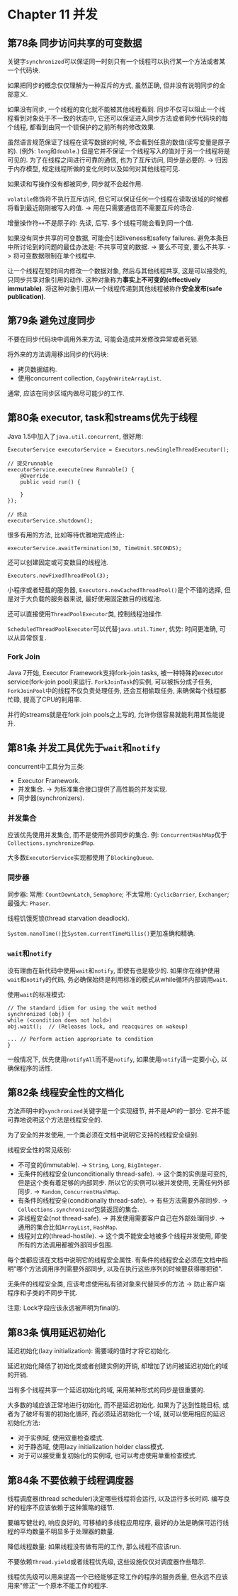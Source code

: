 # Chapter 11 并发
## 第78条 同步访问共享的可变数据
关键字`synchronized`可以保证同一时刻只有一个线程可以执行某一个方法或者某一个代码块.

如果把同步的概念仅仅理解为一种互斥的方式, 虽然正确, 但并没有说明同步的全部意义.

如果没有同步, 一个线程的变化就不能被其他线程看到. 
同步不仅可以阻止一个线程看到对象处于不一致的状态中, 它还可以保证进入同步方法或者同步代码块的每个线程, 都看到由同一个锁保护的之前所有的修改效果.

虽然语言规范保证了线程在读写数据的时候, 不会看到任意的数值(读写变量是原子的). (例外: `long`和`double`.)
但是它并不保证一个线程写入的值对于另一个线程将是可见的. 
为了在线程之间进行可靠的通信, 也为了互斥访问, 同步是必要的. -> 归因于内存模型, 规定线程所做的变化何时以及如何对其他线程可见.

如果读和写操作没有都被同步, 同步就不会起作用.

`volatile`修饰符不执行互斥访问, 但它可以保证任何一个线程在读取该域的时候都将看到最近刚刚被写入的值. -> 用在只需要通信而不需要互斥的场合.

增量操作符`++`不是原子的: 先读, 后写.
多个线程可能会看到同一个值.

如果没有同步共享的可变数据, 可能会引起liveness和safety failures.
避免本条目中所讨论到的问题的最佳办法是: 不共享可变的数据. -> 要么不可变, 要么不共享. -> 将可变数据限制在单个线程中.

让一个线程在短时间内修改一个数据对象, 然后与其他线程共享, 这是可以接受的, 只同步共享对象引用的动作. 
这种对象称为**事实上不可变的(effectively immutable)**. 将这种对象引用从一个线程传递到其他线程被称作**安全发布(safe publication)**.

## 第79条 避免过度同步
不要在同步代码块中调用外来方法, 可能会造成并发修改异常或者死锁.

将外来的方法调用移出同步的代码块:
* 拷贝数据结构.
* 使用concurrent collection, `CopyOnWriteArrayList`.

通常, 应该在同步区域内做尽可能少的工作.

## 第80条 executor, task和streams优先于线程

Java 1.5中加入了`java.util.concurrent`, 很好用:
```
ExecutorService executorService = Executors.newSingleThreadExecutor();

// 提交runnable
executorService.execute(new Runnable() {
    @Override
    public void run() {

    }
});

// 终止
executorService.shutdown();
```

很多有用的方法, 比如等待优雅地完成终止:
```
executorService.awaitTermination(30, TimeUnit.SECONDS);
```

还可以创建固定或可变数目的线程池.
```
Executors.newFixedThreadPool(3);
```
小程序或者轻载的服务器, `Executors.newCachedThreadPool()`是个不错的选择, 但是对于大负载的服务器来说, 最好使用固定数目的线程池.

还可以直接使用`ThreadPoolExecutor`类, 控制线程池操作.

`ScheduledThreadPoolExecutor`可以代替`java.util.Timer`, 优势: 时间更准确, 可以从异常恢复.


### Fork Join
Java 7开始, Executor Framework支持fork-join tasks, 被一种特殊的executor service(fork-join pool)来运行.
`ForkJoinTask`的实例, 可以被拆分成子任务, `ForkJoinPool`中的线程不仅负责处理任务, 还会互相偷取任务, 来确保每个线程都忙碌, 提高了CPU的利用率.

并行的streams就是在fork join pools之上写的, 允许你很容易就能利用其性能提升.

## 第81条 并发工具优先于`wait`和`notify`
concurrent中工具分为三类:
* Executor Framework.
* 并发集合. -> 为标准集合接口提供了高性能的并发实现.
* 同步器(synchronizers).

### 并发集合
应该优先使用并发集合, 而不是使用外部同步的集合.
例: `ConcurrentHashMap`优于`Collections.synchronizedMap`.

大多数`ExecutorService`实现都使用了`BlockingQueue`.

### 同步器
同步器: 常用: `CountDownLatch`, `Semaphore`; 不太常用: `CyclicBarrier`, `Exchanger`; 最强大: `Phaser`.

线程饥饿死锁(thread starvation deadlock).

`System.nanoTime()`比`System.currentTimeMillis()`更加准确和精确.

### `wait`和`notify`
没有理由在新代码中使用`wait`和`notify`, 即使有也是极少的. 
如果你在维护使用`wait`和`notify`的代码, 务必确保始终是利用标准的模式从while循环内部调用`wait`.

使用`wait`的标准模式:
```
// The standard idiom for using the wait method
synchronized (obj) {
while (<condition does not hold>) 
obj.wait();  // (Releases lock, and reacquires on wakeup) 

... // Perform action appropriate to condition
}
```

一般情况下, 优先使用`notifyAll`而不是`notify`, 如果使用`notify`请一定要小心, 以确保程序的活性.

## 第82条 线程安全性的文档化
方法声明中的`synchronized`关键字是一个实现细节, 并不是API的一部分. 它并不能可靠地说明这个方法是线程安全的.

为了安全的并发使用, 一个类必须在文档中说明它支持的线程安全级别.

线程安全性的常见级别:
* 不可变的(immutable). -> `String`, `Long`, `BigInteger`.
* 无条件的线程安全(unconditionally thread-safe). -> 这个类的实例是可变的, 但是这个类有着足够的内部同步. 所以它的实例可以被并发使用, 无需任何外部同步. -> `Random`, `ConcurrentHashMap`.
* 有条件的线程安全(conditionally thread-safe). -> 有些方法需要外部同步. -> `Collections.synchronized`包装返回的集合.
* 非线程安全(not thread-safe). -> 并发使用需要客户自己在外部处理同步. -> 通用的集合比如`ArrayList`, `HashMap`.
* 线程对立的(thread-hostile). -> 这个类不能安全地被多个线程并发使用, 即使所有的方法调用都被外部同步包围.

每个类都应该在文档中说明它的线程安全属性. 
有条件的线程安全必须在文档中指明"哪个方法调用序列需要外部同步, 以及在执行这些序列的时候要获得哪把锁".

无条件的线程安全类, 应该考虑使用私有锁对象来代替同步的方法 -> 防止客户端程序和子类的不同步干扰.

注意: Lock字段应该永远被声明为final的.

## 第83条 慎用延迟初始化
延迟初始化(lazy initialization): 需要域的值时才将它初始化.

延迟初始化降低了初始化类或者创建实例的开销, 却增加了访问被延迟初始化的域的开销.

当有多个线程共享一个延迟初始化的域, 采用某种形式的同步是很重要的.

大多数的域应该正常地进行初始化, 而不是延迟初始化. 
如果为了达到性能目标, 或者为了破坏有害的初始化循环, 而必须延迟初始化一个域, 就可以使用相应的延迟初始化方法:
* 对于实例域, 使用双重检查模式.
* 对于静态域, 使用lazy initialization holder class模式.
* 对于可以接受重复初始化的实例域, 也可以考虑使用单重检查模式.


## 第84条 不要依赖于线程调度器
线程调度器(thread scheduler)决定哪些线程将会运行, 以及运行多长时间. 编写良好的程序不应该依赖于这种策略的细节.

要编写健壮的, 响应良好的, 可移植的多线程应用程序, 最好的办法是确保可运行线程的平均数量不明显多于处理器的数量.

降低线程数量: 如果线程没有做有用的工作, 那么线程不应该run.

不要依赖`Thread.yield`或者线程优先级, 这些设施仅仅对调度器作些暗示. 

线程优先级可以用来提高一个已经能够正常工作的程序的服务质量, 但永远不应该用来"修正"一个原本不能工作的程序.
